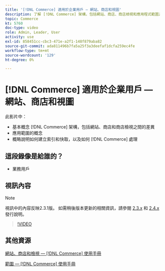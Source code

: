 ```yaml
---
title: '[!DNL Commerce] 適用於企業用戶 — 網站、商店和視圖'
description: 了解 [!DNL Commerce] 架構，包括網站、商店、商店檢視和應用程式範圍之間的差異。 了解索引和快取。
topic: Commerce
kt: 5760
doc-type: video
role: Admin, Leader, User
activity: use
exl-id: 858451cc-cbc3-471e-a2f1-148f879aba82
source-git-commit: ada811496b7fa5a25f3a3deefaf1dcfa259ec4fe
workflow-type: tm+mt
source-wordcount: '129'
ht-degree: 0%

---
```


# [!DNL Commerce] 適用於企業用戶 — 網站、商店和視圖

此影片中：

- 基本概念 [!DNL Commerce] 架構，包括網站、商店和商店檢視之間的差異
- 應用範圍的概念
- 概略說明如何建立索引和快取，以及如何 [!DNL Commerce] 處理

## 這段錄像是給誰的？

- 業務用戶

## 視訊內容

>[!NOTE]
>
>視訊中的內容反映2.3.1版。 如需稍後版本更新的相關資訊，請參閱 [ 2.3.x](https://devdocs.magento.com/guides/v2.3/release-notes/bk-release-notes.html) 和 [2.4.x](https://devdocs.magento.com/guides/v2.4/release-notes/bk-release-notes.html) 發行說明。

>[!VIDEO](https://video.tv.adobe.com/v/35945?quality=12&learn=on)

## 其他資源

[網站、商店和檢視 —  [!DNL Commerce] 使用手冊](https://docs.magento.com/user-guide/stores/websites-stores-views.html)

[範圍 —  [!DNL Commerce] 使用手冊](https://docs.magento.com/user-guide/configuration/scope.html)
